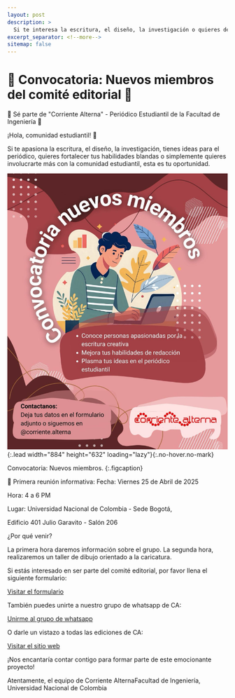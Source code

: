 ```yaml
---
layout: post
description: > 
  Si te interesa la escritura, el diseño, la investigación o quieres desarrollar tus habilidades y participar en el comité editorial de Corriente Alterna, asiste a la reunión informativa el viernes 25 de abril de 2025, de 4 a 6 PM, en el salón 206 del Edificio 401 Julio Garavito, Universidad Nacional de Colombia (Sede Bogotá). Habrá información sobre el grupo y un taller de caricatura. Llena el formulario de inscripción al grupo o únete al grupo de WhatsApp. ¡Sé parte de este emocionante proyecto!
excerpt_separator: <!--more-->
sitemap: false
---
```


# 🚨 Convocatoria: Nuevos miembros del comité editorial 🚨  

🚨 Sé parte de "Corriente Alterna" -
Periódico Estudiantil de la Facultad de Ingeniería 🚨 

¡Hola, comunidad estudiantil! 👋

Si te apasiona la escritura, el diseño, la investigación, tienes ideas para el periódico, quieres fortalecer tus habilidades
blandas o simplemente quieres involucrarte más con la comunidad estudiantil, esta es tu oportunidad.

![](/assets\img\publicaciones\nuevos_miembros.jpeg){:.lead width="884" height="632" loading="lazy"}{:.no-hover.no-mark}

Convocatoria: Nuevos miembros.
{:.figcaption} 


📅 Primera reunión informativa: Fecha: Viernes 25 de Abril de 2025

Hora: 4 a 6 PM

Lugar: Universidad Nacional de Colombia - Sede Bogotá,

Edificio 401 Julio Garavito - Salón 206

¿Por qué venir?

La primera hora daremos información sobre el grupo.
La segunda hora, realizaremos un taller de dibujo orientado a la caricatura.

Si estás interesado en ser parte del comité editorial, por favor llena el siguiente formulario:

[Visitar el formulario](https://forms.gle/vh1GtVfSrMMsVrVeA "Ir al forms")

También puedes unirte a nuestro grupo de whatsapp de CA:

[Unirme al grupo de whatsapp](https://chat.whatsapp.com/J5aQjFDKCzB4NenTcCpOD1 "Ir al grupo de whatsapp")

O darle un vistazo a todas las ediciones de CA:

[Visitar el sitio web](https://corrientealterna.github.io/ "Ir al sitio web")


¡Nos encantaría contar contigo para formar parte de este emocionante proyecto!

Atentamente, el equipo de Corriente AlternaFacultad de Ingeniería, Universidad Nacional de Colombia